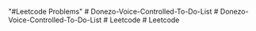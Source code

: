 "#Leetcode Problems"
#   D o n e z o - V o i c e - C o n t r o l l e d - T o - D o - L i s t  
 #   D o n e z o - V o i c e - C o n t r o l l e d - T o - D o - L i s t  
 #   L e e t c o d e  
 #   L e e t c o d e  
 